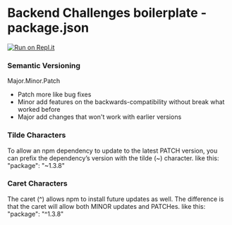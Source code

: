 # Backend Challenges boilerplate - package.json
[![Run on Repl.it](https://repl.it/badge/github/freeCodeCamp/boilerplate-npm)](https://repl.it/github/freeCodeCamp/boilerplate-npm)

### Semantic Versioning
Major.Minor.Patch
- Patch more like bug fixes
- Minor add features on the backwards-compatibility without break what worked before
- Major add changes that won't work with earlier versions

### Tilde Characters 
To allow an npm dependency to update to the latest PATCH version, you can prefix the dependency’s version with the 
tilde (~) character. like this: "package": "~1.3.8"

### Caret Characters
The caret (^) allows npm to install future updates as well. The difference is that the caret will allow both MINOR 
updates and PATCHes. like this: "package": "^1.3.8"
